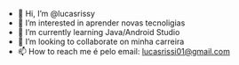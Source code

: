 - 👋 Hi, I’m @lucasrissy
- 👀 I’m interested in  aprender novas tecnoligias
- 🌱 I’m currently learning  Java/Android Studio
- 💞️ I’m looking to collaborate on  minha carreira
- 📫 How to reach me  é pelo email: lucasrissi01@gmail.com

<!---
lucasrissy/lucasrissy is a ✨ special ✨ repository because its `README.md` (this file) appears on your GitHub profile.
You can click the Preview link to take a look at your changes.
--->
